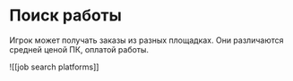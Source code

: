 # Поиск работы
Игрок может получать заказы из разных площадках. Они различаются средней ценой ПК, оплатой работы. 

![[job search platforms]]